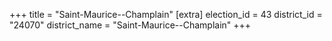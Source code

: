+++
title = "Saint-Maurice--Champlain"
[extra]
election_id = 43
district_id = "24070"
district_name = "Saint-Maurice--Champlain"
+++
